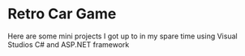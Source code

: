 # Retro Car Game
Here are some mini projects I got up to in my spare time using Visual Studios C# and ASP.NET framework


